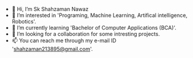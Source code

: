 - 👋 Hi, I’m Sk Shahzaman Nawaz
- 👀 I’m interested in 'Programing, Machine Learning, Artifical intelligence, Robotics'.
- 🌱 I’m currently learning 'Bachelor of Computer Applications (BCA)'.
- 💞️ I’m looking for a collaboration for some intresting projects.
- 📫 You can reach me through my e-mail ID 'shahzaman213895@gmail.com'.

